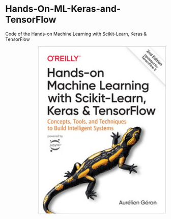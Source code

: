 # Hands-On-ML-Keras-and-TensorFlow
Code of the Hands-on Machine Learning with Scikit-Learn, Keras &amp; TensorFlow


<img align="right" alt="Coding" width="400" src="download.jfif">
